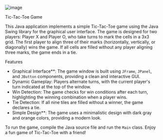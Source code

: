 ![image](https://github.com/user-attachments/assets/5dd614d0-0a2a-4acd-96bd-3efdf307dd57)

Tic-Tac-Toe Game

This Java application implements a simple Tic-Tac-Toe game using the Java Swing library for the graphical user interface. The game is designed for two players: 
Player X and Player O, who take turns to mark the cells in a 3x3 grid. The first player to align three of their marks (horizontally, vertically, or diagonally) 
wins the game. If all cells are filled without any player aligning three marks, the game ends in a tie.
 

Features
- Graphical Interface**: The game window is built using `JFrame`, `JPanel`, and `JButton` components, providing a clean and interactive GUI.
- Dynamic Gameplay: Players alternate turns, with the current player's turn indicated at the top of the window.
- Win Detection: The game checks for win conditions after each turn, highlighting the winning combination when a player wins.
- Tie Detection: If all nine tiles are filled without a winner, the game declares a tie.
- Simple Design**: The game uses a minimalistic design with dark gray and orange colors, providing a modern look.

 To run the game, compile the Java source file and run the `Main` class. Enjoy a fun game of Tic-Tac-Toe with a friend!
